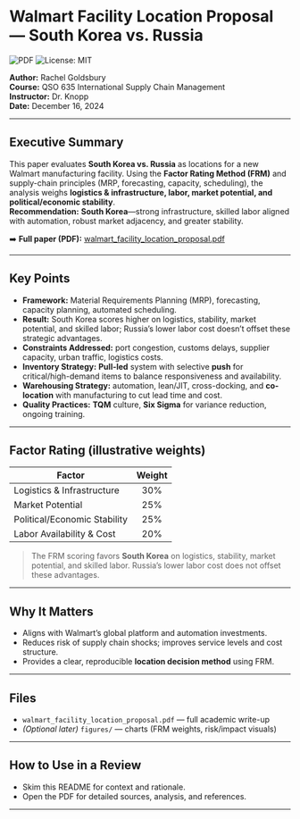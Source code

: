 # Walmart Facility Location Proposal — South Korea vs. Russia

![PDF](https://img.shields.io/badge/PDF-Download-blue) ![License: MIT](https://img.shields.io/badge/License-MIT-green)

**Author:** Rachel Goldsbury  
**Course:** QSO 635 International Supply Chain Management  
**Instructor:** Dr. Knopp  
**Date:** December 16, 2024

---

## Executive Summary
This paper evaluates **South Korea vs. Russia** as locations for a new Walmart manufacturing facility. Using the **Factor Rating Method (FRM)** and supply-chain principles (MRP, forecasting, capacity, scheduling), the analysis weighs **logistics & infrastructure, labor, market potential, and political/economic stability**.  
**Recommendation:** **South Korea**—strong infrastructure, skilled labor aligned with automation, robust market adjacency, and greater stability.

➡️ **Full paper (PDF):** [walmart_facility_location_proposal.pdf](./walmart_facility_location_proposal.pdf.pdf)

---

## Key Points
- **Framework:** Material Requirements Planning (MRP), forecasting, capacity planning, automated scheduling.
- **Result:** South Korea scores higher on logistics, stability, market potential, and skilled labor; Russia’s lower labor cost doesn’t offset these strategic advantages.
- **Constraints Addressed:** port congestion, customs delays, supplier capacity, urban traffic, logistics costs.
- **Inventory Strategy:** **Pull-led** system with selective **push** for critical/high-demand items to balance responsiveness and availability.
- **Warehousing Strategy:** automation, lean/JIT, cross-docking, and **co-location** with manufacturing to cut lead time and cost.
- **Quality Practices:** **TQM** culture, **Six Sigma** for variance reduction, ongoing training.

---

## Factor Rating (illustrative weights)
| Factor                         | Weight |
|--------------------------------|:-----:|
| Logistics & Infrastructure     |  30%  |
| Market Potential               |  25%  |
| Political/Economic Stability   |  25%  |
| Labor Availability & Cost      |  20%  |

> The FRM scoring favors **South Korea** on logistics, stability, market potential, and skilled labor. Russia’s lower labor cost does not offset these advantages.

---


## Why It Matters
- Aligns with Walmart’s global platform and automation investments.
- Reduces risk of supply chain shocks; improves service levels and cost structure.
- Provides a clear, reproducible **location decision method** using FRM.

---

## Files
- `walmart_facility_location_proposal.pdf` — full academic write-up
- *(Optional later)* `figures/` — charts (FRM weights, risk/impact visuals)

---

## How to Use in a Review
- Skim this README for context and rationale.
- Open the PDF for detailed sources, analysis, and references.

---
